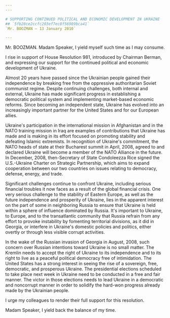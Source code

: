 ```yaml
---
---

# SUPPORTING CONTINUED POLITICAL AND ECONOMIC DEVELOPMENT IN UKRAINE
## `5fb28ce2ccfc203ef7ec8f56989bca41`
`Mr. BOOZMAN — 13 January 2010`

---
```



Mr. BOOZMAN. Madam Speaker, I yield myself such time as I may 
consume.

I rise in support of House Resolution 981, introduced by Chairman 
Berman, and expressing our support for the continued political and 
economic development of Ukraine.

Almost 20 years have passed since the Ukrainian people gained their 
independence by breaking free from the oppressive authoritarian Soviet 
communist regime. Despite continuing challenges, both internal and 
external, Ukraine has made significant progress in establishing a 
democratic political system and implementing market-based economic 
reforms. Since becoming an independent state, Ukraine has evolved into 
an increasingly important partner for the United States and for our 
European allies.

Ukraine's participation in the international mission in Afghanistan 
and in the NATO training mission in Iraq are examples of contributions 
that Ukraine has made and is making in its effort focused on promoting 
stability and defeating Islamic extremists. In recognition of Ukraine's 
commitment, the NATO heads of state at their Bucharest summit in April, 
2008, agreed to and declared Ukraine will become a member of the NATO 
Alliance in the future. In December, 2008, then-Secretary of State 
Condoleezza Rice signed the U.S.-Ukraine Charter on Strategic 
Partnership, which aims to expand cooperation between our two countries 
on issues relating to democracy, defense, energy, and trade.

Significant challenges continue to confront Ukraine, including 
serious financial troubles it now faces as a result of the global 
financial crisis. One very serious challenge to the stability of 
Eastern Europe, as well as the future independence and prosperity of 
Ukraine, lies in the apparent interest on the part of some in 
neighboring Russia to ensure that Ukraine is held within a sphere of 
influence dominated by Russia. It's important to Ukraine, to Europe, 
and to the transatlantic community that Russia refrain from any effort 
to provoke instability by fomenting territorial divisions, as it did in 
Georgia, or interfere in Ukraine's domestic policies and politics, 
either overtly or through less visible corrupt activities.

In the wake of the Russian invasion of Georgia in August, 2008, such 
concern over Russian intentions toward Ukraine is no small matter. The 
Kremlin needs to accept the right of Ukraine to its independence and to 
its right to live as a peaceful political democracy free of 
intimidation. The United States has a strong interest in seeing the 
rise of a sovereign, free, democratic, and prosperous Ukraine. The 
presidential elections scheduled to take place next week in Ukraine 
need to be conducted in a free and fair manner. The victor in those 
elections needs to lead Ukraine in a democratic and noncorrupt manner 
in order to solidify the hard-won progress already made by the 
Ukrainian people.

I urge my colleagues to render their full support for this 
resolution.

Madam Speaker, I yield back the balance of my time.